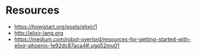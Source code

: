 # Resources
- https://howistart.org/posts/elixir/1
- http://elixir-lang.org
- https://medium.com/robot-overlord/resources-for-getting-started-with-elixir-phoenix-1e92dc87aca4#.ugq52mu01

